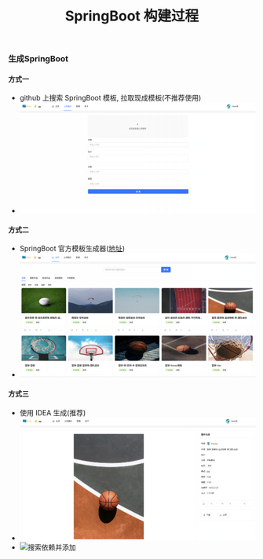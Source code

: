 ﻿---
layout: mypost
title: SpringBoot 构建过程
categories: [ SpringBoot, Java, 后端 ]
---

### 生成SpringBoot

#### 方式一

- github 上搜索 SpringBoot 模板, 拉取现成模板(不推荐使用)
- ![github搜索](img.png)

#### 方式二

- SpringBoot 官方模板生成器([地址](https://start.spring.io/))
- ![官方模板生成](img_1.png)

#### 方式三

- 使用 IDEA 生成(推荐)
- ![IDEA生成](img_2.png)
- ![搜索依赖并添加](img_3.png)